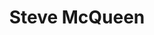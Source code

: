---
title: Steve McQueen
category: paintings
series: -2015
year: 2012
image: steve.jpg
size: 
materials: oil on canvas
---